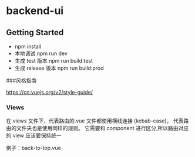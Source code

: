 # backend-ui

## Getting Started

- npm install
- 本地调试 npm run dev
- 生成 test 版本 npm run build:test
- 生成 release 版本 npm run build:prod

###风格指南

https://cn.vuejs.org/v2/style-guide/

### Views

在 views 文件下，代表路由的.vue 文件都使用横线连接 (kebab-case)，
代表路由的文件夹也是使用同样的规则。
它需要和 component 进行区分,所以路由对应的 view 应该要保持统一

例子：back-to-top.vue
